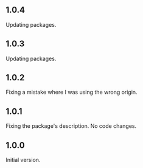 ## 1.0.4
Updating packages.

## 1.0.3
Updating packages.

## 1.0.2
Fixing a mistake where I was using the wrong origin.

## 1.0.1
Fixing the package's description. No code changes.

## 1.0.0
Initial version.